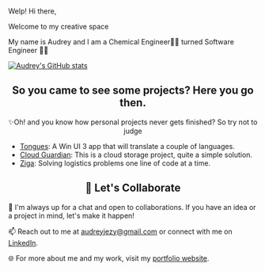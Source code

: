 ### 
Welp! Hi there,

Welcome to my creative space

My name is Audrey and I am a Chemical Engineer👩‍🔬 turned Software Engineer 👩‍💻

[![Audrey's GitHub stats](https://github-readme-stats.vercel.app/api?username=audrey-roe&theme=dark)](https://github.com/anuraghazra/github-readme-stats)
<!--![Audrey's GitHub stats](https://github-readme-stats.vercel.app/api?username=audrey-roe&show_icons=true&theme=radical)-->
<h2 align="center">So you came to see some projects? Here you go then.</h2>

<p align="center">
  ✨Oh! and you know how personal projects never gets finished? So try not to judge
</p>

- [Tongues](https://github.com/audrey-roe/Tongue): A Win UI 3 app that will translate a couple of languages.
- [Cloud Guardian](https://github.com/audrey-roe/cloud-test): This is a cloud storage project, quite a simple solution.
- [Ziga](https://github.com/audrey-roe/ziga-mobile/tree/master): Solving logistics problems one line of code at a time.

<h2 align="center">🚀 Let's Collaborate</h2>

💬 I'm always up for a chat and open to collaborations. If you have an idea or a project in mind, let's make it happen!

📫 Reach out to me at audreyjezy@gmail.com or connect with me on [LinkedIn](https://www.linkedin.com/in/ogonna-ezeonyedika-7b8686175).

🌐 For more about me and my work, visit my [portfolio website](https://audrey-roe.github.io/my-portfolio/).

